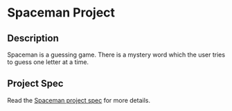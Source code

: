 # Spaceman Project

## Description
Spaceman is a guessing game.  There is a mystery word which the user tries to guess one letter at a time.  

## Project Spec
Read the [Spaceman project spec](https://make.sc/spaceman) for more details.
